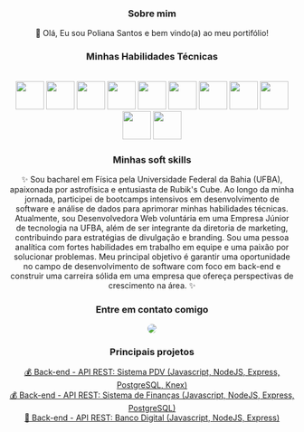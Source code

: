 <div align="center"> 

### Sobre mim

<div style="display: inline_block">
  <p width="100"> 👋 Olá, Eu sou Poliana Santos e bem vindo(a) ao meu portifólio!</p>
</div>

<div align="center">

### Minhas Habilidades Técnicas 

<br>
 <img src="https://cdn.jsdelivr.net/gh/devicons/devicon/icons/html5/html5-plain-wordmark.svg" width="50" height="50"/>  
 <img src="https://cdn.jsdelivr.net/gh/devicons/devicon/icons/css3/css3-plain-wordmark.svg" width="50" height="50" /> 
 <img src="https://icongr.am/devicon/nodejs-original.svg" width="50" height="50" />
 <img src="https://cdn.jsdelivr.net/gh/devicons/devicon/icons/javascript/javascript-original.svg" width="50" height="50"/>
 <img src="https://cdn.jsdelivr.net/gh/devicons/devicon/icons/typescript/typescript-plain.svg" width="50" height="50" />
 <img src="https://cdn.jsdelivr.net/gh/devicons/devicon/icons/postgresql/postgresql-plain-wordmark.svg" width="50" height="50" />
 <img src="https://icongr.am/devicon/express-original.svg" width="50" height="50" color="black" />
 <img src="https://cdn.jsdelivr.net/gh/devicons/devicon/icons/npm/npm-original-wordmark.svg" width="50" height="50">
 <img src="https://cdn.jsdelivr.net/gh/devicons/devicon/icons/git/git-original.svg" width="50" height="50">
 <img src="https://icongr.am/devicon/python-original.svg" width="50" height="50">
 <img src="https://icongr.am/devicon/cplusplus-original.svg" width="50" height="50">
</div>  

<div style="display: inline_block">
  
<div align="center">
  
### Minhas soft skills

✨ Sou bacharel em Física pela Universidade Federal da Bahia (UFBA), apaixonada por astrofísica e entusiasta de Rubik's Cube. Ao longo da minha jornada, participei de bootcamps intensivos em desenvolvimento de software e análise de dados para aprimorar minhas habilidades técnicas. Atualmente, sou Desenvolvedora Web voluntária em uma Empresa Júnior de tecnologia na UFBA, além de ser integrante da diretoria de marketing, contribuindo para estratégias de divulgação e branding. Sou uma pessoa analítica com fortes habilidades em trabalho em equipe e uma paixão por solucionar problemas. Meu principal objetivo é garantir uma oportunidade no campo de desenvolvimento de software com foco em back-end e construir uma carreira sólida em uma empresa que ofereça perspectivas de crescimento na área. ✨

</div>
  
<div align="center">
    
 ### Entre em contato comigo

<a href="https://www.linkedin.com/in/polianams/" target="_blank">
  <img src="https://img.shields.io/badge/-LinkedIn-%230077B5?style=for-the-badge&logo=linkedin&logoColor=white" style="border-radius: 30px" target="_blank">
</a>

### Principais projetos
<a href="https://github.com/polianams/api-pdv">💰 Back-end - API REST: Sistema PDV (Javascript, NodeJS, Express, PostgreSQL, Knex)</a>
<br>
<a href="https://github.com/polianams/api-financas">💰 Back-end - API REST: Sistema de Finanças (Javascript, NodeJS, Express, PostgreSQL)</a>
<br>
<a href="https://github.com/polianams/api-banco-digital">🏦 Back-end - API REST: Banco Digital (Javascript, NodeJS, Express)</a>
</div>

